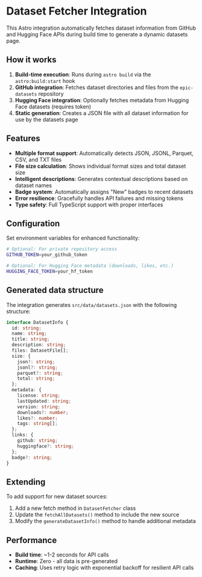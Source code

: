 # Dataset Fetcher Integration

This Astro integration automatically fetches dataset information from GitHub and Hugging Face APIs during build time to generate a dynamic datasets page.

## How it works

1. **Build-time execution**: Runs during `astro build` via the `astro:build:start` hook
2. **GitHub integration**: Fetches dataset directories and files from the `epic-datasets` repository
3. **Hugging Face integration**: Optionally fetches metadata from Hugging Face datasets (requires token)
4. **Static generation**: Creates a JSON file with all dataset information for use by the datasets page

## Features

- **Multiple format support**: Automatically detects JSON, JSONL, Parquet, CSV, and TXT files
- **File size calculation**: Shows individual format sizes and total dataset size
- **Intelligent descriptions**: Generates contextual descriptions based on dataset names
- **Badge system**: Automatically assigns "New" badges to recent datasets
- **Error resilience**: Gracefully handles API failures and missing tokens
- **Type safety**: Full TypeScript support with proper interfaces

## Configuration

Set environment variables for enhanced functionality:

```bash
# Optional: For private repository access
GITHUB_TOKEN=your_github_token

# Optional: For Hugging Face metadata (downloads, likes, etc.)
HUGGING_FACE_TOKEN=your_hf_token
```

## Generated data structure

The integration generates `src/data/datasets.json` with the following structure:

```typescript
interface DatasetInfo {
  id: string;
  name: string;
  title: string;
  description: string;
  files: DatasetFile[];
  size: {
    json?: string;
    jsonl?: string;
    parquet?: string;
    total: string;
  };
  metadata: {
    license: string;
    lastUpdated: string;
    version: string;
    downloads?: number;
    likes?: number;
    tags: string[];
  };
  links: {
    github: string;
    huggingface?: string;
  };
  badge?: string;
}
```

## Extending

To add support for new dataset sources:

1. Add a new fetch method in `DatasetFetcher` class
2. Update the `fetchAllDatasets()` method to include the new source
3. Modify the `generateDatasetInfo()` method to handle additional metadata

## Performance

- **Build time**: ~1-2 seconds for API calls
- **Runtime**: Zero - all data is pre-generated
- **Caching**: Uses retry logic with exponential backoff for resilient API calls